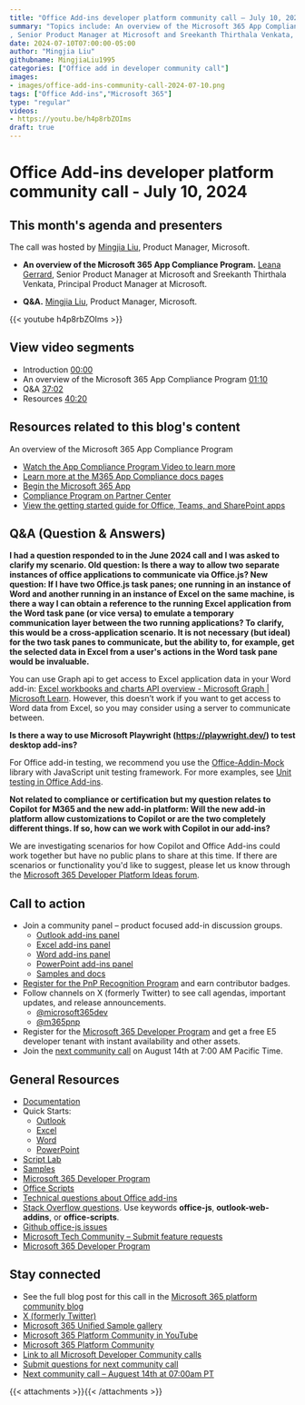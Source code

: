```yaml
---
title: "Office Add-ins developer platform community call – July 10, 2024"
summary: "Topics include: An overview of the Microsoft 365 App Compliance Program by Leana Gerrard
, Senior Product Manager at Microsoft and Sreekanth Thirthala Venkata, Principal Product Manager at Microsoft. Call hosted by Mingjia Liu, Product Manager at Microsoft. Recorded on July 10, 2024."
date: 2024-07-10T07:00:00-05:00
author: "Mingjia Liu"
githubname: MingjiaLiu1995
categories: ["Office add in developer community call"]
images:
- images/office-add-ins-community-call-2024-07-10.png
tags: ["Office Add-ins","Microsoft 365"]
type: "regular"
videos:
- https://youtu.be/h4p8rbZOIms
draft: true
---
```


# Office Add-ins developer platform community call - July 10, 2024

## This month's agenda and presenters

The call was hosted by [Mingjia Liu](https://www.linkedin.com/in/mingjia-liu-90a69a24a/), Product Manager, Microsoft.

* **An overview of the Microsoft 365 App Compliance Program.** [Leana Gerrard](https://www.linkedin.com/in/leanagerrard), Senior Product Manager at Microsoft and Sreekanth Thirthala Venkata, Principal Product Manager at Microsoft.

* **Q&A.** [Mingjia Liu](https://www.linkedin.com/in/mingjia-liu-90a69a24a/), Product Manager, Microsoft.

{{< youtube h4p8rbZOIms >}}

## View video segments

* Introduction [00:00](https://youtu.be/h4p8rbZOIms?t=0)
* An overview of the Microsoft 365 App Compliance Program [01:10](https://youtu.be/h4p8rbZOIms?t=70)
* Q&A [37:02](https://youtu.be/h4p8rbZOIms?t=2222)
* Resources [40:20](https://youtu.be/h4p8rbZOIms?t=2420)

## Resources related to this blog's content
An overview of the Microsoft 365 App Compliance Program
* [Watch the App Compliance Program Video to learn more](https://youtu.be/Aff_35f10B8)
* [Learn more at the M365 App Compliance docs pages](https://learn.microsoft.com/en-us/microsoft-365-app-certification)
* [Begin the Microsoft 365 App](https://partner.microsoft.com/)
* [Compliance Program on Partner Center](https://partner.microsoft.com/)
* [View the getting started guide for Office, Teams, and SharePoint apps](https://docs.microsoft.com/en-us/microsoft-365-app-certification/docs/userguide)

## Q&A (Question & Answers)

**I had a question responded to in the June 2024 call and I was asked to clarify my scenario. Old question: Is there a way to allow two separate instances of office applications to communicate via Office.js? New question: If I have two Office.js task panes; one running in an instance of Word and another running in an instance of Excel on the same machine, is there a way I can obtain a reference to the running Excel application from the Word task pane (or vice versa) to emulate a temporary communication layer between the two running applications?
To clarify, this would be a cross-application scenario. It is not necessary (but ideal) for the two task panes to communicate, but the ability to, for example, get the selected data in Excel from a user's actions in the Word task pane would be invaluable.**

You can use Graph api to get access to Excel application data in your Word add-in: [Excel workbooks and charts API overview - Microsoft Graph | Microsoft Learn](https://learn.microsoft.com/en-us/graph/excel-concept-overview). However, this doesn’t work if you want to get access to Word data from Excel, so you may consider using a server to communicate between. 

**Is there a way to use Microsoft Playwright (https://playwright.dev/) to test desktop add-ins?**

For Office add-in testing, we recommend you use the [Office-Addin-Mock](https://www.npmjs.com/package/office-addin-mock) library with JavaScript unit testing framework. For more examples, see [Unit testing in Office Add-ins](https://learn.microsoft.com/office/dev/add-ins/testing/unit-testing).

**Not related to compliance or certification but my question relates to Copilot for M365 and the new add-in platform: Will the new add-in platform allow customizations to Copilot or are the two completely different things. If so, how can we work with Copilot in our add-ins?**

We are investigating scenarios for how Copilot and Office Add-ins could work together but have no public plans to share at this time.  If there are scenarios or functionality you'd like to suggest, please let us know through the [Microsoft 365 Developer Platform Ideas forum](https://aka.ms/m365dev-suggestions).

## Call to action

* Join a community panel – product focused add-in discussion groups.
    * [Outlook add-ins panel](https://ux.microsoft.com/Panel/OutlookAddinDeveloper)
    * [Excel add-ins panel](https://ux.microsoft.com/Panel/ExcelAddinDeveloper)
    * [Word add-ins panel](https://ux.microsoft.com/Panel/WordAddinDeveloper)
    * [PowerPoint add-ins panel](https://ux.microsoft.com/Panel/PowerPointAddinDeveloper)
    * [Samples and docs](https://ux.microsoft.com/Panel/OfficeAddinImproveSamplesDocs)
* [Register for the PnP Recognition Program](https://pnp.github.io/recognitionprogram/) and earn contributor badges.
* Follow channels on X (formerly Twitter) to see call agendas, important updates, and release announcements.
    * [@microsoft365dev](https://twitter.com/microsoft365dev)
    * [@m365pnp](https://twitter.com/m365pnp)
* Register for the [Microsoft 365 Developer Program](https://aka.ms/m365/devprogram) and get a free E5 developer tenant with instant availability and other assets.
* Join the [next community call](https://aka.ms/officeaddinscommunitycall) on August 14th at 7:00 AM Pacific Time.

## General Resources

* [Documentation](https://aka.ms/office-add-ins-docs)
* Quick Starts:
    * [Outlook](https://learn.microsoft.com/office/dev/add-ins/quickstarts/outlook-quickstart)
    * [Excel](https://learn.microsoft.com/office/dev/add-ins/quickstarts/excel-quickstart-jquery)
    * [Word](https://learn.microsoft.com/office/dev/add-ins/quickstarts/word-quickstart)
    * [PowerPoint](https://learn.microsoft.com/office/dev/add-ins/quickstarts/powerpoint-quickstart)
* [Script Lab](https://aka.ms/getscriptlab)
* [Samples](https://aka.ms/officeaddinsamples)
* [Microsoft 365 Developer Program](https://aka.ms/M365devprogram)
* [Office Scripts](aka.ms/office-scripts-docs)
* [Technical questions about Office add-ins](https://aka.ms/office-addins-dev-questions)
* [Stack Overflow questions](https://stackoverflow.com). Use keywords **office-js**, **outlook-web-addins**, or **office-scripts**.
* [Github office-js issues](https://github.com/OfficeDev/office-js/issues)
* [Microsoft Tech Community – Submit feature requests](https://aka.ms/m365dev-suggestions)
* [Microsoft 365 Developer Program](https://aka.ms/M365devprogram)

## Stay connected

* See the full blog post for this call in the [Microsoft 365 platform community blog](https://aka.ms/m365pnp/blog)
* [X (formerly Twitter)](https://twitter.com/microsoft365dev)
* [Microsoft 365 Unified Sample gallery](https://aka.ms/community/samples)
* [Microsoft 365 Platform Community in YouTube](https://aka.ms/community/videos)
* [Microsoft 365 Platform Community](https://aka.ms/community/home)
* [Link to all Microsoft Developer Community calls](https://aka.ms/M365DevCalls)
* [Submit questions for next community call](https://aka.ms/officeaddinsform)
* [Next community call – Auguest 14th at 07:00am PT](https://aka.ms/officeaddinscommunitycall)

{{< attachments >}}{{< /attachments >}}
